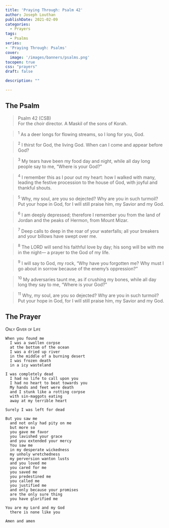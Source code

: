 ```yaml
---
title: 'Praying Through: Psalm 42'
author: Joseph Louthan
publishDate: 2021-02-09
categories:
  - Prayers
tags:
  - Psalms
series:
- 'Praying Through: Psalms'
cover:
  image: '/images/banners/psalms.png'
tocopen: true
css: "prayers"
draft: false

description: ""

---
```

## The Psalm

>Psalm 42 (CSB)  
><sup></sup> For the choir director. A Maskil of the sons of Korah. 

><sup>1</sup> As a deer longs for flowing streams, so I long for you, God. 

><sup>2</sup> I thirst for God, the living God. When can I come and appear before God? 

><sup>3</sup> My tears have been my food day and night, while all day long people say to me, “Where is your God?” 

><sup>4</sup> I remember this as I pour out my heart: how I walked with many, leading the festive procession to the house of God, with joyful and thankful shouts. 

><sup>5</sup> Why, my soul, are you so dejected? Why are you in such turmoil? Put your hope in God, for I will still praise him, my Savior and my God. 

><sup>6</sup> I am deeply depressed; therefore I remember you from the land of Jordan and the peaks of Hermon, from Mount Mizar. 

><sup>7</sup> Deep calls to deep in the roar of your waterfalls; all your breakers and your billows have swept over me. 

><sup>8</sup> The LORD will send his faithful love by day; his song will be with me in the night— a prayer to the God of my life. 

><sup>9</sup> I will say to God, my rock, “Why have you forgotten me? Why must I go about in sorrow because of the enemy’s oppression?” 

><sup>10</sup> My adversaries taunt me, as if crushing my bones, while all day long they say to me, “Where is your God?” 

><sup>11</sup> Why, my soul, are you so dejected? Why are you in such turmoil? Put your hope in God, for I will still praise him, my Savior and my God.

## The Prayer

<div style="font-variant: small-caps;">
Only Giver of Life
</div>

```text
When you found me
  I was a swollen corpse
  at the bottom of the ocean
  I was a dried up river
  in the middle of a burning desert
  I was frozen death
  in a icy wasteland

I was completely dead
  I had no life to call upon you
  I had no heart to beat towards you
  My hands and feet were death
  and I stunk like a rotting corpse
  with sin-maggots eating 
  away at my terrible heart

Surely I was left for dead

But you saw me
  and not only had pity on me
  but more so
  you gave me favor
  you lavished your grace
  and you extended your mercy
  You saw me
  in my desperate wickedness
  my unholy wretchedness
  my perversion wanton lusts
  and you loved me
  you cared for me
  you saved me
  you predestined me
  you called me
  you justified me
  and only because your promises
  are the only sure thing 
  you have glorified me

You are my Lord and my God
  there is none like you

Amen and amen
```
